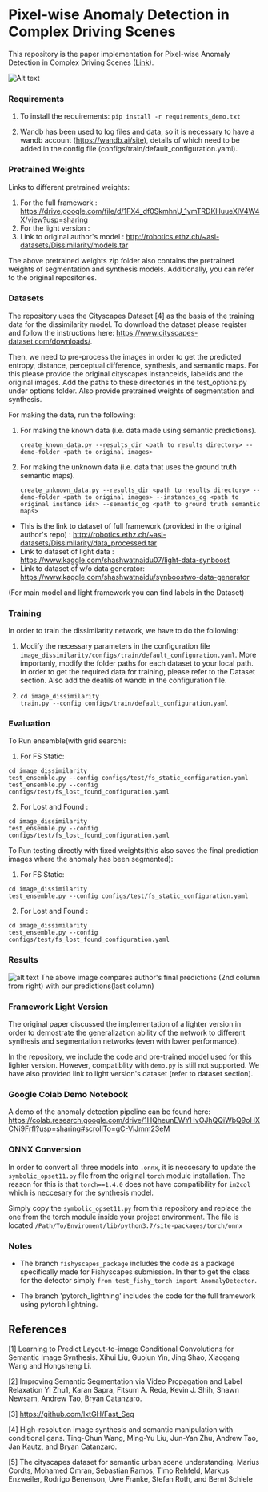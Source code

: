 # Pixel-wise Anomaly Detection in Complex Driving Scenes
This repository is the paper implementation for Pixel-wise Anomaly Detection in Complex Driving Scenes ([Link](https://arxiv.org/abs/2103.05445)). 

![Alt text](display_images/methodology.png?raw=true "Methodology")

### Requirements

1) To install the requirements:
```pip install -r requirements_demo.txt```

2) Wandb has been used to log files and data, so it is necessary to have a wandb account (https://wandb.ai/site), details of which need to be added in the config file (configs/train/default_configuration.yaml). 


### Pretrained Weights

Links to different pretrained weights:
1) For the full framework :  https://drive.google.com/file/d/1FX4_df0SkmhnU_1ymTRDKHuueXlV4W4X/view?usp=sharing
2) For the light version :   
3) Link to original author's model : http://robotics.ethz.ch/~asl-datasets/Dissimilarity/models.tar

The above pretrained weights zip folder also contains the pretrained weights of segmentation and synthesis models. Additionally, you can refer to the original repositories.


### Datasets 
The repository uses the Cityscapes Dataset [4] as the basis of the training data for the dissimilarity model. 
To download the dataset please register and follow the instructions here: https://www.cityscapes-dataset.com/downloads/.

Then, we need to pre-process the images in order to get the predicted entropy, distance, perceptual difference, synthesis, and semantic maps.
For this please provide the original cityscapes instanceids, labelids and the original images. Add the paths to these directories in the test_options.py under options folder.
Also provide pretrained weights of segmentation and synthesis.

For making the data, run the following:

1) For making the known data (i.e. data made using semantic predictions).
   ```
   create_known_data.py --results_dir <path to results directory> --demo-folder <path to original images>
   ```

2) For making the unknown data (i.e. data that uses the ground truth semantic maps).
   ```
   create_unknown_data.py --results_dir <path to results directory> --demo-folder <path to original images> --instances_og <path to original instance ids> --semantic_og <path to ground truth semantic maps>
   ```

- This is the link to dataset of full framework (provided in the original author's repo) : http://robotics.ethz.ch/~asl-datasets/Dissimilarity/data_processed.tar
- Link to dataset of light data : https://www.kaggle.com/shashwatnaidu07/light-data-synboost
- Link to dataset of w/o data generator: https://www.kaggle.com/shashwatnaidu/synboostwo-data-generator

(For main model and light framework you can find labels in the Dataset)


### Training 
In order to train the dissimilarity network, we have to do the following:

1) Modify the necessary parameters in the configuration file `image_dissimilarity/configs/train/default_configuration.yaml`. 
More importanly, modify the folder paths for each dataset to your local path. In order to get the required data for training, please 
refer to the Dataset section. Also add the deatils of wandb in the configuration file.
2) ```
   cd image_dissimilarity
   train.py --config configs/train/default_configuration.yaml
   ```

### Evaluation
To Run ensemble(with grid search):
1) For FS Static: 
```
cd image_dissimilarity
test_ensemble.py --config configs/test/fs_static_configuration.yaml 
test_ensemble.py --config configs/test/fs_lost_found_configuration.yaml 
```

2) For Lost and Found : 
```
cd image_dissimilarity
test_ensemble.py --config configs/test/fs_lost_found_configuration.yaml 
```

To Run testing directly with fixed weights(this also saves the final prediction images where the anomaly has been segmented):
1) For FS Static: 
```
cd image_dissimilarity
test_ensemble.py --config configs/test/fs_static_configuration.yaml 
``` 
2) For Lost and Found : 
```
cd image_dissimilarity
test_ensemble.py --config configs/test/fs_lost_found_configuration.yaml 
```
### Results

![alt text](https://github.com/manideep1108/synboost/blob/master/display_images/Comapring%20oututs%20of%20ours%20and%20authors.jpeg?raw=true)
The above image compares author's final predictions (2nd column from right) with our predictions(last column)


### Framework Light Version 
The original paper discussed the implementation of a lighter version in order to demostrate the generalization ability of the network to different
synthesis and segmentation networks (even with lower performance).

In the repository, we include the code and pre-trained model used for this lighter version. However, compatiblity with `demo.py` is still not supported. 
We have also provided link to light version's dataset (refer to dataset section).


### Google Colab Demo Notebook
A demo of the anomaly detection pipeline can be found here: https://colab.research.google.com/drive/1HQheunEWYHvOJhQQiWbQ9oHXCNi9Frfl?usp=sharing#scrollTo=gC-ViJmm23eM

### ONNX Conversion 

In order to convert all three models into `.onnx`, it is neccesary to update the `symbolic_opset11.py` file from the
original `torch` module installation. The reason for this is that `torch==1.4.0` does not have compatibility for `im2col`
which is neccesary for the synthesis model. 

Simply copy the `symbolic_opset11.py` from this repository and replace the one from the torch module inside your project environment. 
The file is located `/Path/To/Enviroment/lib/python3.7/site-packages/torch/onnx`

### Notes 

- The branch `fishyscapes_package` includes the code as a package specifically made for Fishyscapes submission.
In ther to get the class for the detector simply `from test_fishy_torch import AnomalyDetector`.

- The branch 'pytorch_lightning' includes the code for the full framework using pytorch lightning.



## References
[1] Learning to Predict Layout-to-image Conditional Convolutions for Semantic Image Synthesis.
Xihui Liu, Guojun Yin, Jing Shao, Xiaogang Wang and Hongsheng Li.

[2] Improving Semantic Segmentation via Video Propagation and Label Relaxation
Yi Zhu1, Karan Sapra, Fitsum A. Reda, Kevin J. Shih, Shawn Newsam, Andrew Tao, Bryan Catanzaro.

[3] https://github.com/lxtGH/Fast_Seg

[4] High-resolution image synthesis and semantic manipulation with conditional gans.
Ting-Chun Wang, Ming-Yu Liu, Jun-Yan Zhu, Andrew Tao, Jan Kautz, and Bryan Catanzaro. 

[5] The cityscapes dataset for semantic urban scene understanding. 
Marius Cordts, Mohamed Omran, Sebastian Ramos, Timo Rehfeld, Markus Enzweiler, Rodrigo Benenson, Uwe Franke, Stefan Roth, and Bernt Schiele
